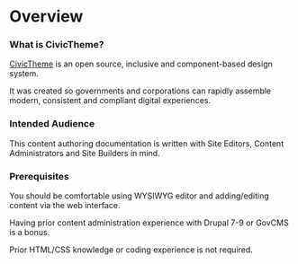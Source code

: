 # Overview

### What is CivicTheme? <a href="#introduction-whatiscivictheme" id="introduction-whatiscivictheme"></a>

[CivicTheme](https://civictheme.io) is an open source, inclusive and component-based design system.&#x20;

It was created so governments and corporations can rapidly assemble modern, consistent and compliant digital experiences.

### Intended Audience <a href="#introduction-intendedaudience" id="introduction-intendedaudience"></a>

This content authoring documentation is written with Site Editors, Content Administrators and Site Builders in mind.

### Prerequisites <a href="#introduction-prerequisites" id="introduction-prerequisites"></a>

You should be comfortable using WYSIWYG editor and adding/editing content via the web interface.

Having prior content administration experience with Drupal 7-9 or GovCMS is a bonus.

Prior HTML/CSS knowledge or coding experience is not required.
